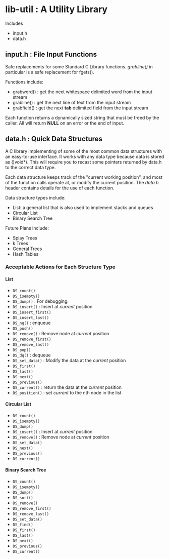 # lib-util : A Utility Library

Includes
* input.h
* data.h


## input.h : File Input Functions
Safe replacements for some Standard C Library functions. *grabline()* in particular is a safe replacement for fgets().

Functions include:
* grabword() : get the next whitespace delimited word from the input stream
* grabline() : get the next line of text from the input stream
* grabfield() : get the next __tab__ delimited field from the input stream

Each function returns a dynamically sized string that must be freed by the caller. All will return __NULL__ on an error or the end of input.

## data.h : Quick Data Structures
A C library implementing of some of the most common data structures with an easy-to-use interface. It works with any data type because data is stored as ()void*). This will require you to recast some pointers returned by data.h to the correct data type.

Each data structure keeps track of the "current working position", and most of the function calls operate at, or modify the current position. The _data.h_ header contains details for the use of each function.

Data structure types include:
*	List: a general list that is also used to implement stacks and queues
*	Circular List
*	Binary Search Tree

Future Plans include:
*	Splay Trees
*	k Trees
*	General Trees
*	Hash Tables

### Acceptable Actions for Each Structure Type
 
#### List
*	`DS_count()`
*	`DS_isempty()`
*	`DS_dump()` : For debugging.
*	`DS_insert()` : Insert at _current_ position
*	`DS_insert_first()`
*	`DS_insert_last()`
*	`DS_nq()` : enqueue
*	`DS_push()`
*	`DS_remove()` : Remove node at _current_ position
*	`DS_remove_first()`
*	`DS_remove_last()`
*	`DS_pop()`
*	`DS_dq()` : dequeue
*	`DS_set_data()` : Modify the data at the _current_ position
*	`DS_first()`
*	`DS_last()`
*	`DS_next()`
*	`DS_previous()`
*	`DS_current()` : return the data at the _current_ position
*	`DS_position()` : set _current_ to the nth node in the list

#### Circular List
*	`DS_count()`
*	`DS_isempty()`
*	`DS_dump()`
*	`DS_insert()` : Insert at _current_ position
*	`DS_remove()` : Remove node at _current_ position
*	`DS_set_data()`
*	`DS_next()`
*	`DS_previous()`
*	`DS_current()`

#### Binary Search Tree
*	`DS_count()`
*	`DS_isempty()`
*	`DS_dump()`
*	`DS_sort()`
*	`DS_remove()`
*	`DS_remove_first()`
*	`DS_remove_last()`
*	`DS_set_data()`
*	`DS_find()`
*	`DS_first()`
*	`DS_last()`
*	`DS_next()`
*	`DS_previous()`
*	`DS_current()`


